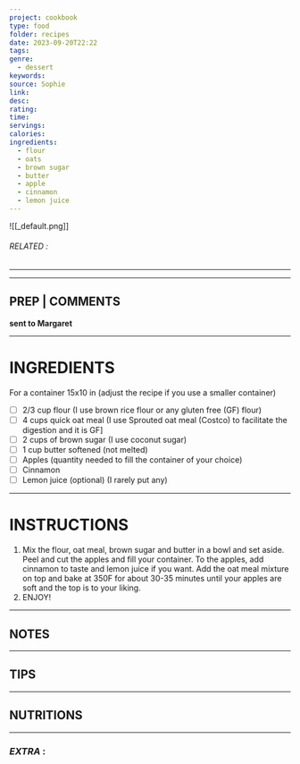 ```yaml
---
project: cookbook
type: food
folder: recipes
date: 2023-09-20T22:22
tags: 
genre:
  - dessert
keywords: 
source: Sophie
link: 
desc: 
rating: 
time: 
servings: 
calories: 
ingredients:
  - flour
  - oats
  - brown sugar
  - butter
  - apple
  - cinnamon
  - lemon juice
---
```


![[_default.png]]
###### *RELATED* : 
---


---
## PREP | COMMENTS

**sent to Margaret**

---
# INGREDIENTS

For a container 15x10 in (adjust the recipe if you use a smaller container)

- [ ] 2/3 cup flour (I use brown rice flour or any gluten free (GF) flour)
- [ ] 4 cups quick oat meal (I use Sprouted oat meal (Costco) to facilitate the digestion and it is GF]
- [ ] 2 cups of brown sugar (I use coconut sugar)
- [ ] 1 cup butter softened (not melted)
- [ ] Apples (quantity needed to fill the container of your choice)
- [ ] Cinnamon
- [ ] Lemon juice (optional) (I rarely put any)

---
# INSTRUCTIONS

1. Mix the flour, oat meal, brown sugar and butter in a bowl and set aside. Peel and cut the apples and fill your container. To the apples, add cinnamon to taste and lemon juice if you want. Add the oat meal mixture on top and bake at 350F for about 30-35 minutes until your apples are soft and the top is to your liking.
2. ENJOY!

---
## NOTES



---
## TIPS



---
## NUTRITIONS



---
### *EXTRA* :



